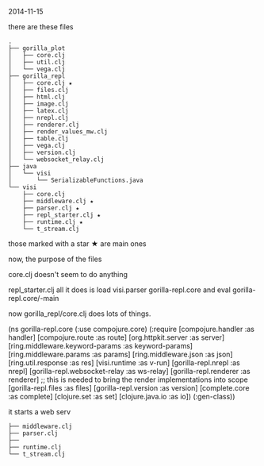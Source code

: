 2014-11-15

there are these files

    .
    ├── gorilla_plot
    │   ├── core.clj
    │   ├── util.clj
    │   └── vega.clj
    ├── gorilla_repl
    │   ├── core.clj ★
    │   ├── files.clj
    │   ├── html.clj
    │   ├── image.clj
    │   ├── latex.clj
    │   ├── nrepl.clj
    │   ├── renderer.clj
    │   ├── render_values_mw.clj
    │   ├── table.clj
    │   ├── vega.clj
    │   ├── version.clj
    │   └── websocket_relay.clj
    ├── java
    │   └── visi
    │       └── SerializableFunctions.java
    └── visi
        ├── core.clj
        ├── middleware.clj ★
        ├── parser.clj ★
        ├── repl_starter.clj ★
        ├── runtime.clj ★
        └── t_stream.clj

those marked with a star ★ are main ones

now, the purpose of the files

core.clj doesn't seem to do anything

repl_starter.clj all it does is load
visi.parser
gorilla-repl.core
and 
eval gorilla-repl.core/-main

now 
gorilla_repl/core.clj
does lots of things.

(ns gorilla-repl.core
  (:use compojure.core)
  (:require [compojure.handler :as handler]
            [compojure.route :as route]
            [org.httpkit.server :as server]
            [ring.middleware.keyword-params :as keyword-params]
            [ring.middleware.params :as params]
            [ring.middleware.json :as json]
            [ring.util.response :as res]
            [visi.runtime :as v-run]
            [gorilla-repl.nrepl :as nrepl]
            [gorilla-repl.websocket-relay :as ws-relay]
            [gorilla-repl.renderer :as renderer] ;; this is needed to bring the render implementations into scope
            [gorilla-repl.files :as files]
            [gorilla-repl.version :as version]
            [complete.core :as complete]
            [clojure.set :as set]
            [clojure.java.io :as io])
  (:gen-class))

it starts a web serv

    ├── middleware.clj
    ├── parser.clj
    ├── 
    ├── runtime.clj
    └── t_stream.clj
